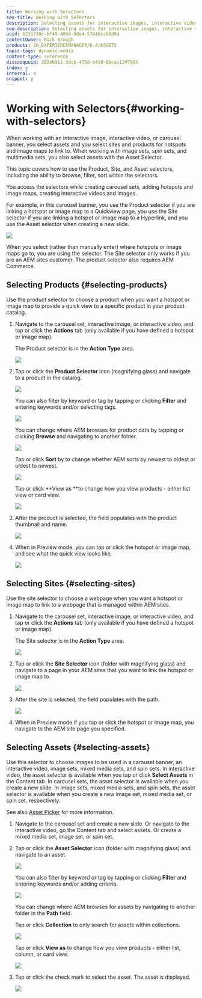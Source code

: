 ```yaml
---
title: Working with Selectors
seo-title: Working with Selectors
description: Selecting assets for interactive images, interactive video, and carousel banners
seo-description: Selecting assets for interactive images, interactive video, and carousel banners
uuid: 6231739c-bf49-4069-90a4-57848cc68d9a
contentOwner: Rick Brough
products: SG_EXPERIENCEMANAGER/6.4/ASSETS
topic-tags: dynamic-media
content-type: reference
discoiquuid: 262eb911-3dcb-475d-b410-8bcac1347905
index: y
internal: n
snippet: y
---
```


# Working with Selectors{#working-with-selectors}

When working with an interactive image, interactive video, or carousel banner, you select assets and you select sites and products for hotspots and image maps to link to. When working with image sets, spin sets, and multimedia sets, you also select assets with the Asset Selector.

This topic covers how to use the Product, Site, and Asset selectors, including the ability to browse, filter, sort within the selectors.

You access the selectors while creating carousel sets, adding hotspots and image maps, creating interactive videos and images.

For example, in this carousel banner, you use the Product selector if you are linking a hotspot or image map to a Quickview page, you use the Site selector if you are linking a hotspot or image map to a Hyperlink, and you use the Asset selector when creating a new slide.

![](assets/chlimage_1-520.png)

When you select (rather than manually enter) where hotspots or image maps go to, you are using the selector. The Site selector only works if you are an AEM sites customer. The product selector also requires AEM Commerce.

## Selecting Products {#selecting-products}

Use the product selector to choose a product when you want a hotspot or image map to provide a quick view to a specific product in your product catalog.

1. Navigate to the carousel set, interactive image, or interactive video, and tap or click the **Actions** tab (only available if you have defined a hotspot or image map).

   The Product selector is in the **Action Type** area.

   ![](assets/chlimage_1-521.png)

1. Tap or click the **Product Selector** icon (magnifying glass) and navigate to a product in the catalog.

   ![](assets/chlimage_1-522.png)

   You can also filter by keyword or tag by tapping or clicking **Filter** and entering keywords and/or selecting tags.

   ![](assets/chlimage_1-523.png)

   You can change where AEM browses for product data by tapping or clicking **Browse** and navigating to another folder.

   ![](assets/chlimage_1-524.png)

   Tap or click **Sort** by to change whether AEM sorts by newest to oldest or oldest to newest.

   ![](assets/chlimage_1-525.png)

   Tap or click **View as **to change how you view products - either list view or card view.

   ![](assets/chlimage_1-526.png)

1. After the product is selected, the field populates with the product thumbnail and name.

   ![](assets/chlimage_1-527.png)

1. When in Preview mode, you can tap or click the hotspot or image map, and see what the quick view looks like.

   ![](assets/chlimage_1-528.png)

## Selecting Sites {#selecting-sites}

Use the site selector to choose a webpage when you want a hotspot or image map to link to a webpage that is managed within AEM sites.

1. Navigate to the carousel set, interactive image, or interactive video, and tap or click the **Actions** tab (only available if you have defined a hotspot or image map).

   The Site selector is in the **Action Type** area.

   ![](assets/chlimage_1-529.png)

1. Tap or click the **Site Selector** icon (folder with magnifying glass) and navigate to a page in your AEM sites that you want to link the hotspot or image map to.

   ![](assets/chlimage_1-530.png)

1. After the site is selected, the field populates with the path.

   ![](assets/chlimage_1-531.png)

1. When in Preview mode if you tap or click the hotspot or image map, you navigate to the AEM site page you specified.

## Selecting Assets {#selecting-assets}

Use this selector to choose images to be used in a carousel banner, an interactive video, image sets, mixed media sets, and spin sets. In interactive video, the asset selector is available when you tap or click **Select Assets** in the Content tab. In carousel sets, the asset selector is available when you create a new slide. In image sets, mixed media sets, and spin sets, the asset selector is available when you create a new image set, mixed media set, or spin set, respectively.

See also [Asset Picker](../../assets/using/asset-selector.md) for more information.

1. Navigate to the carousel set and create a new slide. Or navigate to the interactive video, go the Content tab and select assets. Or create a mixed media set, image set, or spin set.
1. Tap or click the **Asset Selector** icon (folder with magnifying glass) and navigate to an asset.

   ![](assets/chlimage_1-532.png)

   You can also filter by keyword or tag by tapping or clicking **Filter** and entering keywords and/or adding criteria.

   ![](assets/chlimage_1-533.png)

   You can change where AEM browses for assets by navigating to another folder in the **Path** field.

   Tap or click **Collection** to only search for assets within collections.

   ![](assets/chlimage_1-534.png)

   Tap or click **View as** to change how you view products - either list, column, or card view.

   ![](assets/chlimage_1-535.png)

1. Tap or click the check mark to select the asset. The asset is displayed.

   ![](assets/chlimage_1-536.png)

